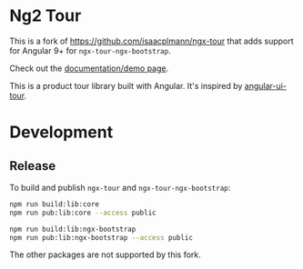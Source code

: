 # Ng2 Tour

This is a fork of https://github.com/isaacplmann/ngx-tour that adds support for Angular 9+ for `ngx-tour-ngx-bootstrap`.

Check out the [documentation/demo page](https://isaacplmann.github.io/ngx-tour).

This is a product tour library built with Angular. It's inspired by [angular-ui-tour](http://benmarch.github.io/angular-ui-tour).

# Development

## Release
To build and publish `ngx-tour` and `ngx-tour-ngx-bootstrap`:
```bash
npm run build:lib:core
npm run pub:lib:core --access public
``` 

```bash
npm run build:lib:ngx-bootstrap
npm run pub:lib:ngx-bootstrap --access public
``` 

The other packages are not supported by this fork.
